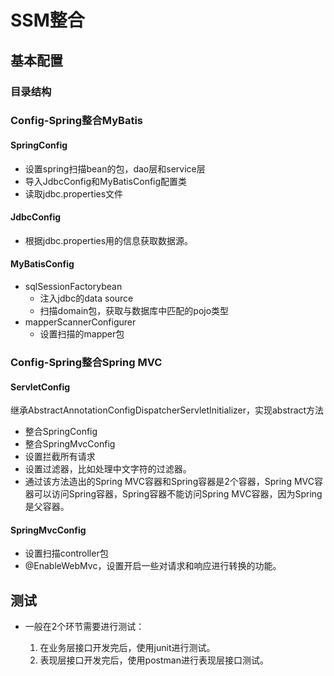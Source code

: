 # SSM整合

## 基本配置

### 目录结构

### Config-Spring整合MyBatis

#### SpringConfig

* 设置spring扫描bean的包，dao层和service层
* 导入JdbcConfig和MyBatisConfig配置类
* 读取jdbc.properties文件

#### JdbcConfig

* 根据jdbc.properties用的信息获取数据源。

#### MyBatisConfig

* sqlSessionFactorybean
  * 注入jdbc的data source
  * 扫描domain包，获取与数据库中匹配的pojo类型
* mapperScannerConfigurer
  * 设置扫描的mapper包

### Config-Spring整合Spring MVC

#### ServletConfig

继承AbstractAnnotationConfigDispatcherServletInitializer，实现abstract方法

* 整合SpringConfig
* 整合SpringMvcConfig
* 设置拦截所有请求
* 设置过滤器，比如处理中文字符的过滤器。
* 通过该方法造出的Spring MVC容器和Spring容器是2个容器，Spring MVC容器可以访问Spring容器，Spring容器不能访问Spring MVC容器，因为Spring是父容器。

#### SpringMvcConfig

* 设置扫描controller包
* @EnableWebMvc，设置开启一些对请求和响应进行转换的功能。

## 测试

* 一般在2个环节需要进行测试：

  1. 在业务层接口开发完后，使用junit进行测试。
  2. 表现层接口开发完后，使用postman进行表现层接口测试。

  